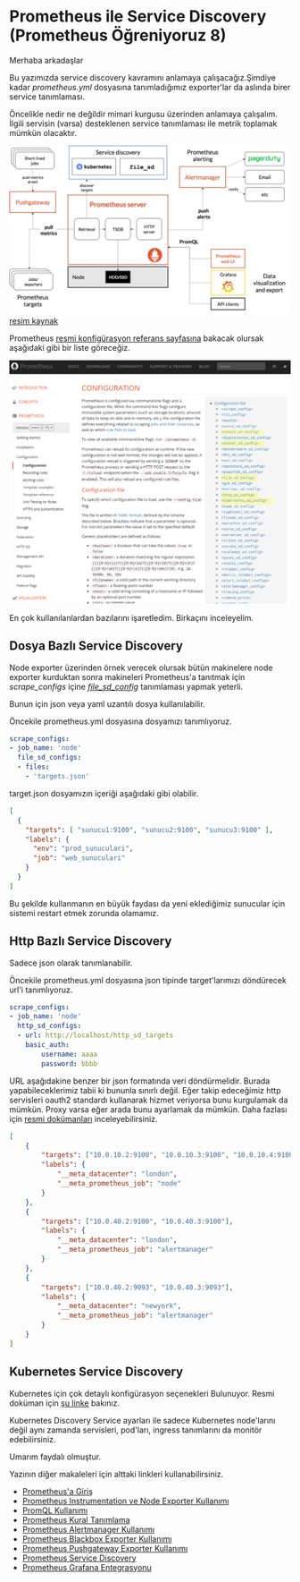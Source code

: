 # Prometheus ile Service Discovery (Prometheus Öğreniyoruz 8)

Merhaba arkadaşlar

Bu yazımızda service discovery kavramını anlamaya çalışacağız.Şimdiye kadar  _prometheus.yml_ dosyasına tanımladığımız exporter'lar da aslında birer service tanımlaması. 


Öncelikle nedir ne değildir mimari kurgusu üzerinden anlamaya çalışalım. İlgili servisin (varsa) desteklenen service tanımlaması ile metrik toplamak mümkün olacaktır. 

![architecture.png](files/architecture.png)
[resim kaynak](https://prometheus.io/docs/introduction/overview/)


Prometheus [resmi konfigürasyon referans sayfasına](https://prometheus.io/docs/prometheus/latest/configuration/configuration/#configuration) bakacak olursak aşağıdaki gibi bir liste göreceğiz.

![service_discovery.png](files/service_discovery.png)

En çok kullanılanlardan bazılarını işaretledim. Birkaçını inceleyelim.


## Dosya Bazlı Service Discovery

Node exporter üzerinden örnek verecek olursak bütün makinelere node exporter kurduktan sonra makineleri Prometheus'a tanıtmak için  _scrape\_configs_ içine _[file\_sd\_config](https://prometheus.io/docs/prometheus/latest/configuration/configuration/#file_sd_config)_  tanımlaması yapmak yeterli.

Bunun için json veya yaml uzantılı dosya kullanılabilir.

Öncekile prometheus.yml dosyasına dosyamızı tanımlıyoruz.

```yml
scrape_configs:
- job_name: 'node'
  file_sd_configs:
  - files:
    - 'targets.json'
```

target.json dosyamızın içeriği aşağıdaki gibi olabilir.

```json
[
  {
    "targets": [ "sunucu1:9100", "sunucu2:9100", "sunucu3:9100" ],
    "labels": {
      "env": "prod_sunuculari",
      "job": "web_sunuculari"
    }
  }
]
```

Bu şekilde kullanmanın en büyük faydası da yeni eklediğimiz sunucular için sistemi restart etmek zorunda olamamız.




## Http Bazlı Service Discovery

Sadece json olarak tanımlanabilir. 


Öncekile prometheus.yml dosyasına json tipinde target'larımızı döndürecek url'i tanımlıyoruz.

```yml
scrape_configs:
- job_name: 'node'
  http_sd_configs:
  - url: http://localhost/http_sd_targets
    basic_auth:
        username: aaaa
        password: bbbb
```

URL aşağıdakine benzer bir json formatında veri döndürmelidir. Burada yapabileceklerimiz tabii ki bununla sınırlı değil. Eğer takip edeceğimiz http servisleri oauth2 standardı kullanarak hizmet veriyorsa bunu kurgulamak da mümkün. Proxy varsa eğer arada bunu ayarlamak da mümkün. Daha fazlası için [resmi dokümanları](https://prometheus.io/docs/prometheus/latest/configuration/configuration/#http_sd_config) inceleyebilirsiniz.

```json
[
    {
        "targets": ["10.0.10.2:9100", "10.0.10.3:9100", "10.0.10.4:9100", "10.0.10.5:9100"],
        "labels": {
            "__meta_datacenter": "london",
            "__meta_prometheus_job": "node"
        }
    },
    {
        "targets": ["10.0.40.2:9100", "10.0.40.3:9100"],
        "labels": {
            "__meta_datacenter": "london",
            "__meta_prometheus_job": "alertmanager"
        }
    },
    {
        "targets": ["10.0.40.2:9093", "10.0.40.3:9093"],
        "labels": {
            "__meta_datacenter": "newyork",
            "__meta_prometheus_job": "alertmanager"
        }
    }
]
```

## Kubernetes Service Discovery


Kubernetes için çok detaylı konfigürasyon seçenekleri Bulunuyor. Resmi doküman için [şu linke](https://prometheus.io/docs/prometheus/latest/configuration/configuration/#kubernetes_sd_config) bakınız.



Kubernetes Discovery Service ayarları ile sadece Kubernetes node'larını değil aynı zamanda  servisleri, pod'ları, ingress tanımlarını da monitör edebilirsiniz.


Umarım faydalı olmuştur.



Yazının diğer makaleleri için alttaki linkleri kullanabilirsiniz.
- [Prometheus'a Giriş](1.prometheus-nedir.md)
- [Prometheus Instrumentation ve Node Exporter Kullanımı](2.instrumentation.md)
- [PromQL Kullanımı](3.quering.md)
- [Prometheus Kural Tanımlama](4.configuring_rules.md)
- [Prometheus Alertmanager Kullanımı](5.alertmanager.md)
- [Prometheus Blackbox Exporter Kullanımı](6.blackbox_exporter.md)
- [Prometheus Pushgateway Exporter Kullanımı](7.pushgateway.md)
- [Prometheus Service Discovery](8.service_discovery.md)
- [Prometheus Grafana Entegrasyonu](9.grafana_integration.md)